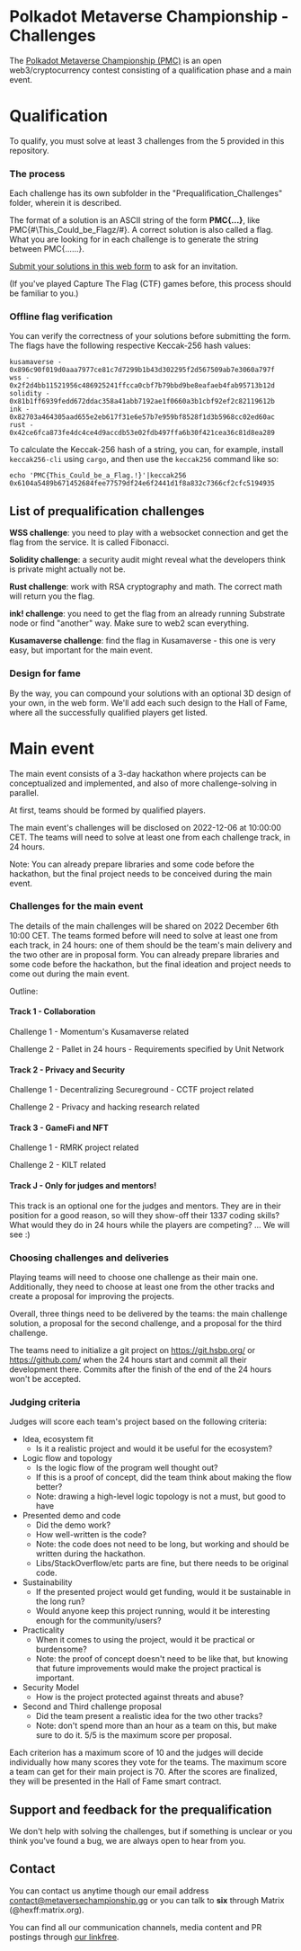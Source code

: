 # Polkadot Metaverse Championship - Challenges

The [Polkadot Metaverse Championship (PMC)](https://metaversechampionship.gg/) is an open web3/cryptocurrency contest consisting of a qualification phase and a main event.

# Qualification

To qualify, you must solve at least 3 challenges from the 5 provided in this repository.

### The process

Each challenge has its own subfolder in the "Prequalification_Challenges" folder, wherein it is described.

The format of a solution is an ASCII string of the form __PMC{...}__, like PMC{#\This_Could_be_Flagz/#}. A correct solution is also called a flag. What you are looking for in each challenge is to generate the string between PMC{......}.

[Submit your solutions in this web form](https://www.cognitoforms.com/UnconditionalPeace/PolkadotMetaverseChampionshipPrequalification) to ask for an invitation.

(If you've played Capture The Flag (CTF) games before, this process should be familiar to you.)

### Offline flag verification

You can verify the correctness of your solutions before submitting the form. The flags have the following respective Keccak-256 hash values:

```
kusamaverse - 0x896c90f019d0aaa7977ce81c7d7299b1b43d302295f2d567509ab7e3060a797f
wss - 0x2f2d4bb11521956c486925241ffcca0cbf7b79bbd9be8eafaeb4fab95713b12d
solidity - 0x81b1ff6939fedd672ddac358a41abb7192ae1f0660a3b1cbf92ef2c82119612b
ink - 0x82703a464305aad655e2eb617f31e6e57b7e959bf8528f1d3b5968cc02ed60ac
rust - 0x42ce6fca873fe4dc4ce4d9accdb53e02fdb497ffa6b30f421cea36c81d8ea289
```

To calculate the Keccak-256 hash of a string, you can, for example, install `keccak256-cli` using `cargo`, and then use the `keccak256` command like so:
```
echo 'PMC{This_Could_be_a_Flag.!}'|keccak256
0x6104a5489b671452684fee77579df24e6f2441d1f8a832c7366cf2cfc5194935
```

## List of prequalification challenges

__WSS challenge__: you need to play with a websocket connection and get the flag from the service. It is called Fibonacci.

__Solidity challenge__: a security audit might reveal what the developers think is private might actually not be.

__Rust challenge__: work with RSA cryptography and math. The correct math will return you the flag.

__ink! challenge__: you need to get the flag from an already running Substrate node or find "another" way. Make sure to web2 scan everything.

__Kusamaverse challenge__: find the flag in Kusamaverse - this one is very easy, but important for the main event.

### Design for fame

By the way, you can compound your solutions with an optional 3D design of your own, in the web form. We'll add each such design to the Hall of Fame, where all the successfully qualified players get listed.

# Main event

The main event consists of a 3-day hackathon where projects can be conceptualized and implemented, and also of more challenge-solving in parallel.

At first, teams should be formed by qualified players.

The main event's challenges will be disclosed on 2022-12-06 at 10:00:00 CET. The teams will need to solve at least one from each challenge track, in 24 hours.

Note: You can already prepare libraries and some code before the hackathon, but the final project needs to be conceived during the main event.

### Challenges for the main event

The details of the main challenges will be shared on 2022 December 6th 10:00 CET. The teams formed before will need to solve at least one from each track, in 24 hours: one of them should be the team's main delivery and the two other are in proposal form. You can already prepare libraries and some code before the hackathon, but the final ideation and project needs to come out during the main event.

Outline:

#### Track 1 - Collaboration

Challenge 1 - Momentum's Kusamaverse related

Challenge 2 - Pallet in 24 hours - Requirements specified by Unit Network

#### Track 2 - Privacy and Security

Challenge 1 - Decentralizing Secureground - CCTF project related

Challenge 2 - Privacy and hacking research related

#### Track 3 - GameFi and NFT

Challenge 1 - RMRK project related

Challenge 2 - KILT related

#### Track J - Only for judges and mentors!

This track is an optional one for the judges and mentors. They are in their position for a good reason, so will they show-off their 1337 coding skills? What would they do in 24 hours while the players are competing? ... We will see :)


### Choosing challenges and deliveries

Playing teams will need to choose one challenge as their main one. Additionally, they need to choose at least one from the other tracks and create a proposal for improving the projects.

Overall, three things need to be delivered by the teams: the main challenge solution, a proposal for the second challenge, and a proposal for the third challenge.

The teams need to initialize a git project on https://git.hsbp.org/ or https://github.com/ when the 24 hours start and commit all their development there. Commits after the finish of the end of the 24 hours won't be accepted.

### Judging criteria

Judges will score each team's project based on the following criteria:

- Idea, ecosystem fit
    - Is it a realistic project and would it be useful for the ecosystem?
- Logic flow and topology
    - Is the logic flow of the program well thought out?
    - If this is a proof of concept, did the team think about making the flow better?
    - Note: drawing a high-level logic topology is not a must, but good to have
- Presented demo and code
    - Did the demo work?
    - How well-written is the code?
    - Note: the code does not need to be long, but working and should be written during the hackathon.
    - Libs/StackOverflow/etc parts are fine, but there needs to be original code.
- Sustainability
    - If the presented project would get funding, would it be sustainable in the long run?
    - Would anyone keep this project running, would it be interesting enough for the community/users?
- Practicality
    - When it comes to using the project, would it be practical or burdensome?
    - Note: the proof of concept doesn't need to be like that, but knowing that future improvements would make the project practical is important.
- Security Model
    - How is the project protected against threats and abuse?
- Second and Third challenge proposal
    - Did the team present a realistic idea for the two other tracks?
    - Note: don't spend more than an hour as a team on this, but make sure to do it. 5/5 is the maximum score per proposal.

Each criterion has a maximum score of 10 and the judges will decide individually how many scores they vote for the teams. The maximum score a team can get for their main project is 70. After the scores are finalized, they will be presented in the Hall of Fame smart contract.

## Support and feedback for the prequalification

We don't help with solving the challenges, but if something is unclear or you think you've found a bug, we are always open to hear from you.

## Contact

You can contact us anytime though our email address contact@metaversechampionship.gg or you can talk to __six__ through Matrix (@hexff:matrix.org).

You can find all our communication channels, media content and PR postings through [our linkfree](https://linkfree.metaversechampionship.gg/).
